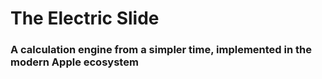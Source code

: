 # The Electric Slide
### A calculation engine from a simpler time, implemented in the modern Apple ecosystem


